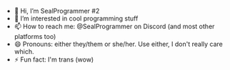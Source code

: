 - 👋 Hi, I’m SealProgrammer #2
- 👀 I’m interested in cool programming stuff
- 📫 How to reach me: @SealProgrammer on Discord (and most other platforms too)
- 😄 Pronouns: either they/them or she/her. Use either, I don't really care which.
- ⚡ Fun fact: I'm trans (wow)

<!---
strombergj2382/strombergj2382 is a ✨ special ✨ repository because its `README.md` (this file) appears on your GitHub profile.
You can click the Preview link to take a look at your changes.
--->
